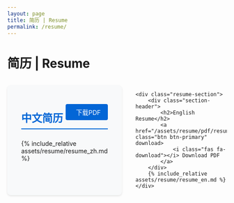 ```yaml
---
layout: page
title: 简历 | Resume
permalink: /resume/
---
```


# 简历 | Resume

<div class="resume-container">
    <div class="resume-section">
        <div class="section-header">
            <h2>中文简历</h2>
            <a href="/assets/resume/pdf/resume_zh.pdf" class="btn btn-primary" download>
                <i class="fas fa-download"></i> 下载PDF
            </a>
        </div>
        {% include_relative assets/resume/resume_zh.md %}
    </div>
    
    <div class="resume-section">
        <div class="section-header">
            <h2>English Resume</h2>
            <a href="/assets/resume/pdf/resume_en.pdf" class="btn btn-primary" download>
                <i class="fas fa-download"></i> Download PDF
            </a>
        </div>
        {% include_relative assets/resume/resume_en.md %}
    </div>
</div>

<style>
.resume-container {
    display: flex;
    flex-direction: column;
    gap: 2rem;
    margin: 2rem 0;
}

.resume-section {
    background-color: #f8f9fa;
    padding: 2rem;
    border-radius: 8px;
    box-shadow: 0 2px 4px rgba(0,0,0,0.1);
}

.section-header {
    display: flex;
    justify-content: space-between;
    align-items: center;
    margin-bottom: 1.5rem;
    padding-bottom: 0.5rem;
    border-bottom: 2px solid #0366d6;
}

.section-header h2 {
    color: #0366d6;
    margin: 0;
}

.btn-primary {
    background-color: #0366d6;
    color: white;
    padding: 0.5rem 1rem;
    border-radius: 4px;
    text-decoration: none;
    transition: background-color 0.3s;
    font-size: 0.9rem;
}

.btn-primary:hover {
    background-color: #0256b4;
    color: white;
    text-decoration: none;
}

.fas {
    margin-right: 0.5rem;
}

/* 响应式设计 */
@media (min-width: 768px) {
    .resume-container {
        flex-direction: row;
    }
    
    .resume-section {
        flex: 1;
    }
}

/* Markdown 样式优化 */
.resume-section h1 {
    font-size: 1.8rem;
    margin-bottom: 1.5rem;
}

.resume-section h2 {
    font-size: 1.5rem;
    margin-top: 1.5rem;
}

.resume-section h3 {
    font-size: 1.3rem;
    color: #333;
    margin-top: 1.2rem;
}

.resume-section ul {
    padding-left: 1.5rem;
}

.resume-section li {
    margin-bottom: 0.5rem;
}

.resume-section strong {
    color: #0366d6;
}
</style> 